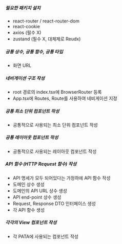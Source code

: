 ##### 필요한 패키지 설치
- react-router / react-router-dom
- react-cookie
- axios (필수 X)
- zustand (필수 X, 대체제로 Reudx)


##### 공통 상수, 공통 함수, 공통 타입
- 화면 URL



##### 네비게이션 구조 작성
- root 경로의 index.tsx에 BrowserRouter 등록
- App.tsx에 Routes, Route를 사용하여 네비게이션 지정


##### 공통 최소 단위 컴포넌트 작성
- 공통적으로 사용되는 최소 단위 컴포넌트 작성


##### 공통 레이아웃 컴포넌트 작성
- 공통적으로 사용되는 레이아웃 컴포넌트 작성


##### API 함수 (HTTP Request 함수) 작성
- API 명세가 모두 되어있다는 가정하에 API 함수 작성
- 도메인 상수 생성
- 도메인의 API URL 상수 생성
- API end-point 상수 생성
- Request, Response DTO 인터페이스 생성
- 각 API 함수 생성


##### 각각의 View 컴포넌트 작성
- 각 PATA에 사용되는 컴포넌트 작성
